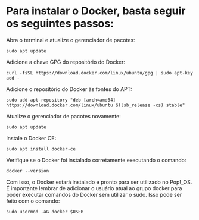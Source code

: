 # Para instalar o Docker, basta seguir os seguintes passos:

Abra o terminal e atualize o gerenciador de pacotes:

```
sudo apt update
```

Adicione a chave GPG do repositório do Docker:

```
curl -fsSL https://download.docker.com/linux/ubuntu/gpg | sudo apt-key add -
```

Adicione o repositório do Docker às fontes do APT:

```
sudo add-apt-repository "deb [arch=amd64] https://download.docker.com/linux/ubuntu $(lsb_release -cs) stable"
```

Atualize o gerenciador de pacotes novamente:

```
sudo apt update
```

Instale o Docker CE:

```
sudo apt install docker-ce
```

Verifique se o Docker foi instalado corretamente executando o comando:

```
docker --version
```

Com isso, o Docker estará instalado e pronto para ser utilizado no Pop!_OS. É importante lembrar de adicionar o usuário atual ao grupo docker para poder executar comandos do Docker sem utilizar o sudo. Isso pode ser feito com o comando:

```
sudo usermod -aG docker $USER
```
